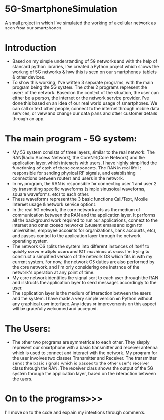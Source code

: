 # 5G-SmartphoneSimulation
A small project in which I've simulated the working of a cellular network as seen from our smartphones.
# Introduction
- Based on my simple understanding of 5G networks and with the help of standard python libraries, I've created a Python project which shows the working of 5G networks &
  how this is seen on our smartphones, tablets & other devices.
- To show this working, I've written 3 separate programs, with the main program being the 5G system. The other 2 programs represent the users of the network. Based on the context
  of the situation, the user can either be a person, the internet or the network service provider. I've done this based on an idea of our real world usage of smartphones. We can     call or text other people, connect to the internet through mobile data services, or view and change our data plans and other customer details through an app.
# The main program - 5G system:
- My 5G system consists of three layers, similar to the real network: The RAN(Radio Access Network), the CoreNet(Core Network) and the application layer, which interacts with       users. I have highly simplified the functioning of each of these components. The RAN in real life is responsible for sending physical RF signals, and establishing connections     between routers and users in the network.
- In my program, the RAN is responsible for connecting user 1 and user 2 by transmitting specific waveforms (simple sinusoidal waveforms, square waveforms, etc) to each other.
- These waveforms represent the 3 basic functions Call/Text, Mobile Internet usage & network service options.
- In the real 5G network, the core network acts as the medium of communication between the RAN and the application layer. It performs all the background work required to run our     applications, connect to the internet and other closed networks (Student emails and login for universities, employee accounts for organizations, bank accounts, etc), and passes   control to the application layer through the network operating system.
- The network OS splits the system into different instances of itself to quickly serve multiple users and IOT machines at once. I'm trying to construct a simplified version of the   network OS which fits in with my current system. For now, the network OS duties are also performed by the core network, and I'm only considering one instance of the network's     operation at any point of time.
- My core network identifies the signal sent to each user through the RAN and instructs the application layer to send messages accordingly to the user.
- The application layer is the medium of interaction between the users and the system. I have made a very simple version on Python without any graphical user interface. Any ideas
  or improvements on this aspect will be gratefully welcomed and accepted.
# The Users:
- The other two programs are symmetrical to each other. They simply represent our smartphone with a basic transmitter and receiver antenna which is used to connect and interact     with the network. My program for the user involves two classes Transmitter and Receiver. The transmitter sends the basic signals which is passed to the other user's receiver       class through the RAN. The receiver class shows the output of the 5G system through the application layer, based on the interaction between the users.
# On to the programs>>>
I'll move on to the code and explain my intentions through comments.

